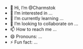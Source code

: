 - 👋 Hi, I’m @Charmstok
- 👀 I’m interested in ...
- 🌱 I’m currently learning ...
- 💞️ I’m looking to collaborate on ...
- 📫 How to reach me ...
- 😄 Pronouns: ...
- ⚡ Fun fact: ...

<!---
Charmstok/Charmstok is a ✨ special ✨ repository because its `README.md` (this file) appears on your GitHub profile.
You can click the Preview link to take a look at your changes.
--->
